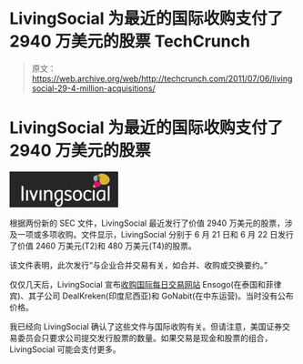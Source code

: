 # LivingSocial 为最近的国际收购支付了 2940 万美元的股票 TechCrunch

> 原文：<https://web.archive.org/web/http://techcrunch.com/2011/07/06/livingsocial-29-4-million-acquisitions/>

# LivingSocial 为最近的国际收购支付了 2940 万美元的股票

![](img/142c1365082b9f3a803f4b98a692003e.png)

根据两份新的 SEC 文件，LivingSocial 最近发行了价值 2940 万美元的股票，涉及一项或多项收购。文件显示，LivingSocial 分别于 6 月 21 日和 6 月 22 日发行了价值 2460 万美元(T2)和 480 万美元(T4)的股票。

该文件表明，此次发行“与企业合并交易有关，如合并、收购或交换要约。”

仅仅几天后，LivingSocial 宣布[收购国际每日交易网站](https://web.archive.org/web/20230203110439/https://techcrunch.com/2011/06/27/livingsocial-expands-daily-deals-empire-buys-ensogo-gonabit-and-dealkeren/) Ensogo(在泰国和菲律宾)、其子公司 DealKreken(印度尼西亚)和 GoNabit(在中东运营)。当时没有公布价格。

我已经向 LivingSocial 确认了这些文件与国际收购有关。但请注意，美国证券交易委员会只要求公司提交发行股票的数量。如果交易是现金和股票的组合，LivingSocial 可能会支付更多。